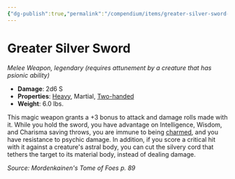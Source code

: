```yaml
---
{"dg-publish":true,"permalink":"/compendium/items/greater-silver-sword-mtf/","tags":["compendium/src/5e/mtf","item/attunement/required","item/property/heavy","item/property/martial","item/property/two-handed","item/rarity/legendary","item/weapon/martial/melee"]}
---
```


# Greater Silver Sword
*Melee Weapon, legendary (requires attunement by a creature that has psionic ability)*  

- **Damage**: 2d6 S
- **Properties**: [Heavy](rules/item-properties.md#Heavy), Martial, [Two-handed](rules/item-properties.md#Two-handed)
- **Weight**: 6.0 lbs.

This magic weapon grants a +3 bonus to attack and damage rolls made with it. While you hold the sword, you have advantage on Intelligence, Wisdom, and Charisma saving throws, you are immune to being [charmed](rules/conditions.md#charmed), and you have resistance to psychic damage. In addition, if you score a critical hit with it against a creature's astral body, you can cut the silvery cord that tethers the target to its material body, instead of dealing damage.

*Source: Mordenkainen's Tome of Foes p. 89*